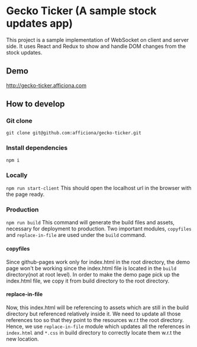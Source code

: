 # Gecko Ticker (A sample stock updates app)

This project is a sample implementation of WebSocket on client and server side. It uses React and Redux to show and handle DOM changes from the stock updates.

## Demo
http://gecko-ticker.afficiona.com

## How to develop
### Git clone
`git clone git@github.com:afficiona/gecko-ticker.git`
### Install dependencies
`npm i`

### Locally
`npm run start-client`
This should open the localhost url in the browser with the page ready.

### Production
`npm run build`
This command will generate the build files and assets, necessary for deployment to production. Two important modules, `copyfiles` and `replace-in-file` are used under the `build` command.

#### copyfiles
Since github-pages work only for index.html in the root directory, the demo page won't be working since the index.html file is located in the `build` directory(not at root level). In order to make the demo page pick up the index.html file, we copy it from build directory to the root directory.

#### replace-in-file
Now, this index.html will be referencing to assets which are still in the build directory but referenced relatively inside it. We need to update all those references too so that they point to the resources w.r.t the root directory. Hence, we use `replace-in-file` module which updates all the references in `index.html` and `*.css` in build directory to correctly locate them w.r.t the new location.


